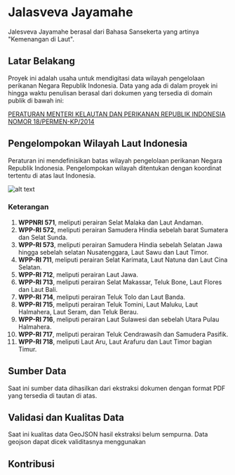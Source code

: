 # Jalasveva Jayamahe
Jalesveva Jayamahe berasal dari Bahasa Sansekerta yang artinya "Kemenangan di Laut".

## Latar Belakang

Proyek ini adalah usaha untuk mendigitasi data wilayah pengelolaan perikanan Negara Republik Indonesia. 
Data yang ada di dalam proyek ini hingga waktu penulisan berasal dari dokumen yang tersedia di domain publik di bawah ini:

[PERATURAN MENTERI KELAUTAN DAN PERIKANAN REPUBLIK INDONESIA NOMOR 18/PERMEN-KP/2014](http://www.djpt.kkp.go.id/index.php/arsip/c/1037/PERATURAN-MENTERI-KELAUTAN-DAN-PERIKANAN-REPUBLIK-INDONESIA-NOMOR-18PERMEN-KP2014/?category_id=18)

## Pengelompokan Wilayah Laut Indonesia
Peraturan ini mendefinisikan batas wilayah pengelolaan perikanan Negara Republik Indonesia.
Pengelompokan wilayah ditentukan dengan koordinat tertentu di atas laut Indonesia. 

![alt text](http://i.imgur.com/vJEGwFA.png "Peta Wilayah Pengelolaan Perikanan Negara Republik Indonesia")
### Keterangan
1. **WPPNRI 571**, meliputi perairan Selat Malaka dan Laut Andaman.
2. **WPP-RI 572**, meliputi perairan Samudera Hindia sebelah barat Sumatera dan Selat Sunda.
3. **WPP-RI 573**, meliputi perairan Samudera Hindia sebelah Selatan Jawa hingga sebelah selatan Nusatenggara, Laut Sawu dan Laut Timor.
4. **WPP-RI 711**, meliputi perairan Selat Karimata, Laut Natuna dan Laut Cina Selatan.
5. **WPP-RI 712**, meliputi perairan Laut Jawa.
6. **WPP-RI 713**, meliputi perairan Selat Makassar, Teluk Bone, Laut Flores dan Laut Bali.
7. **WPP-RI 714**, meliputi perairan Teluk Tolo dan Laut Banda.
8. **WPP-RI 715**, meliputi perairan Teluk Tomini, Laut Maluku, Laut Halmahera, Laut Seram, dan Teluk Berau.
9. **WPP-RI 716**, meliputi perairan Laut Sulawesi dan sebelah Utara Pulau Halmahera.
10. **WPP-RI 717**, meliputi perairan Teluk Cendrawasih dan Samudera Pasifik.
11. **WPP-RI 718**, meliputi Laut Aru, Laut Arafuru dan Laut Timor bagian Timur.

## Sumber Data

Saat ini sumber data dihasilkan dari ekstraksi dokumen dengan format PDF yang tersedia di tautan di atas.

## Validasi dan Kualitas Data

Saat ini kualitas data GeoJSON hasil ekstraksi belum sempurna. Data geojson dapat dicek validitasnya menggunakan 

## Kontribusi
